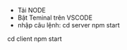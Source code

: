 - Tải NODE
- Bật Teminal trên VSCODE
- nhập câu lệnh:
  <!-- để chạy server -->
  cd server
  npm start
  <!-- để chạy react -->

cd client
npm start
